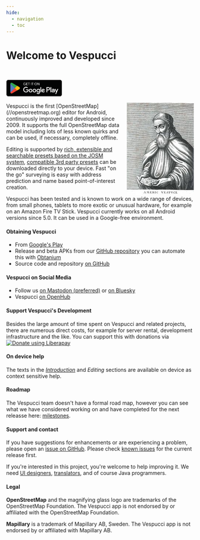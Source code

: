 ```yaml
---
hide:
  - navigation
  - toc
---
```


# Welcome to Vespucci 

[<img src="badge_google-play.png" style="margin-top:30px;height: auto; width: 20%;min-width: 150px;max-width: 252px;max-height: 75px;"  alt="Google Play">](https://play.google.com/store/apps/details?id=de.blau.android)

<img src="180px-Amerigo_Vespucci.jpg" style="padding-left:20px;float:right">
Vespucci is the first [OpenStreetMap](//openstreetmap.org) editor for Android, continuously improved and developed since 2009. It supports the full OpenStreetMap data model including lots of less known quirks and can be used, if necessary, completely offline. 

Editing is supported by [rich, extensible and searchable presets based on the JOSM system](tutorials/presets.md), [compatible 3rd party presets](help/en/Presets.md) can be downloaded directly to your device. Fast "on the go" surveying is easy with address prediction and name based point-of-interest creation.

Vespucci has been tested and is known to work on a wide range of devices, from small phones, tablets to more exotic or unusual hardware, for example on an Amazon Fire TV Stick. Vespucci currently works on all Android versions since 5.0. It can be used in a Google-free environment.

#### Obtaining Vespucci

 * From [Google's Play](https://play.google.com/store/apps/details?id=de.blau.android)
 * Release and beta APKs from our [GitHub repository](https://github.com/MarcusWolschon/osmeditor4android/releases) you can automate this with [Obtanium](https://f-droid.org/packages/dev.imranr.obtainium.fdroid/)
 * Source code and repository [on GitHub](https://github.com/MarcusWolschon/osmeditor4android)

#### Vespucci on Social Media

 * Follow us [on Mastodon (preferred)](https://en.osm.town/@vespucci_editor) or [on Bluesky](https://bsky.app/profile/vespucci.io)
 * Vespucci [on OpenHub](https://www.openhub.net/p/osmeditor4android)
 
#### Support Vespucci's Development

Besides the large amount of time spent on Vespucci and related projects, there are numerous direct costs, for example for server rental, development infrastructure and the like. You can support this with donations via <script src="https://liberapay.com/SimonPoole/widgets/button.js"></script>
<noscript><a href="https://liberapay.com/SimonPoole/donate"><img alt="Donate using Liberapay" src="https://liberapay.com/assets/widgets/donate.svg"></a></noscript>   

#### On device help

The texts in the [_Introduction_](help/en/Introduction/) and _Editing_ sections are available on device as context sensitive help.

#### Roadmap

The Vespucci team doesn't have a formal road map, however you can see what we have considered working on and have completed for the next releasse here: [milestones](https://github.com/MarcusWolschon/osmeditor4android/milestones).

#### Support and contact

If you have suggestions for enhancements or are experiencing a problem, please open an [issue on GitHub](https://github.com/MarcusWolschon/osmeditor4android/issues). Please check [known issues](https://github.com/MarcusWolschon/osmeditor4android/issues?q=is%3Aopen+is%3Aissue+label%3A%22Known+issue%22) for the current release first.

If you're interested in this project, you're welcome to help improving it. We need [UI designers](https://github.com/MarcusWolschon/osmeditor4android/labels/UI), [translators](https://github.com/MarcusWolschon/osmeditor4android/blob/master/TRANSLATIONS.md), and of course Java programmers.

#### Legal 

__OpenStreetMap__ and the magnifying glass logo are trademarks of the OpenStreetMap Foundation. The Vespucci app is not endorsed by or affiliated with the OpenStreetMap Foundation. 

__Mapillary__ is a trademark of Mapillary AB, Sweden. The Vespucci app is not endorsed by or affiliated with Mapillary AB.


